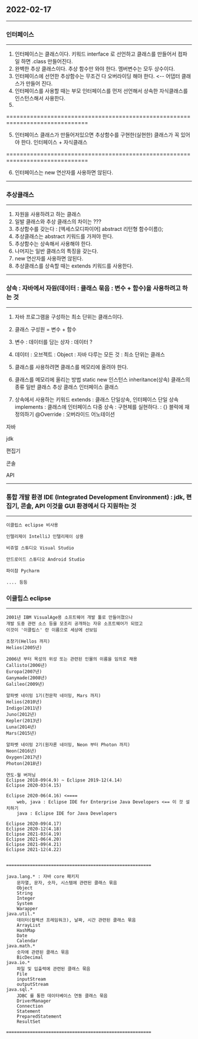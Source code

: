 ## 2022-02-17

---------------------

### 인터페이스 

--------------

1.	인터페이스는 클래스이다. 키워드 interface 로 선언하고 클래스를 만들어서 컴파일 하면 .class 만들어진다.
2.	완벽한 추상 클래스이다. 추상 함수만 와야 한다.  멤버변수는 모두 상수이다.
3.	인터페이스에 선언한 추상함수는 무조건 다 오버라이딩 해야 한다. <-- 어댑터 클래스가 만들어 진다. 
4.	인터페이스를 사용할 때는 부모 인터페이스를 먼저 선언해서 상속한 자식클래스를 인스턴스해서 사용한다. 
5.	

==============================================================================

5.	인터페이스 클래스가 만들어저있으면 추상함수를 구현한(실현한) 클래스가 꼭 있어야 한다. 
	인터페이스 + 자식클래스 
  
==============================================================================

6.	인터페이스는 new 연산자를 사용하면 않된다. 

---------------------

### 추상클래스

--------------

1.	자원을 사용하려고 하는 클래스 
2.	일발 클래스와 추상 클래스의 차이는 ???
3.	추상함수를 갖는다 : [엑세스모디파이어] abstract 리턴형 함수이름();
4.	추상클래스는 abstract 키워드를 가져야 한다. 
5.	추상함수는 상속해서 사용해야 한다.
6.	나머지는 일반 클래스의 특징을 갖는다.
7.	new 연산자를 사용하면 않된다.
8.	추상클래스를 상속할 때는 extends 키워드를 사용한다.

---------------------

### 상속 : 자바에서 자원(데이터 : 클래스 묶음 : 변수 + 함수)을 사용하려고 하는 것 

--------------

1.	자바 프로그램을 구성하는 최소 단위는 클래스이다.
2.	클래스 구성원 = 변수 + 함수 
3.	변수 : 데이터를 담는 상자 : 데이터 ?
4.	데이터 : 오브젝트 : Object : 자바 다루는 모든 것 : 최소 단위는 클래스

5.	클래스를 사용하려면 클래스를 메모리에 올려야 한다.
6.	클래스를 메모리에 올리는 방법
	static
	new 인스턴스 
	inheritance(상속)
		클래스의 종류
			일반 클래스
			추상 클래스
			인터페이스 클래스 
7.	상속에서 사용하는 키워드
	extends	: 클래스 단일상속, 인터페이스 단일 상속
	implements : 클래스에 인터페이스 다중 상속 : 구현체를 실현하다. : {} 블럭에 재 정의하기 
	@Override : 오버라이드 어노테이션 

자바 

jdk

편집기

콘솔

API 

---------------------

### 통합 개발 환경 IDE (Integrated Development Environment)  : jdk, 편집기, 콘솔, API 이것을 GUI 환경에서 다 지원하는 것


----------------------------------------------------

	이클립스 eclipse 비사용
  
	인텔리제이 IntelliJ 인텔리제이 상용
  
	비쥬얼 스튜디오 Visual Studio
  
	안드로이드 스튜디오 Android Studio
  
	파이참 Pycharm 
  
	.... 등등 


### 이클립스 eclipse

---------------------------------------------------

```
2001년 IBM VisualAge용 소프트웨어 개발 툴로 만들어졌으나 
개발 도중 관련 소스 등을 모조리 공개하는 자유 소프트웨어가 되었고 
이것이 '이클립스' 란 이름으로 세상에 선보임

초창기(Hellos 까지)
Helios(2005년)

2006년 부터 목성의 위성 또는 관련된 인물의 이름을 임의로 채용 
Callisto(2006년)
Europa(2007년)
Ganymade(2008년)
Galileo(2009년)

알파벳 네이밍 1기(천문학 네이밍, Mars 까지)
Helios(2010년)
Indigo(2011년)
Juno(2012년)
Kepler(2013년)
Luna(2014년)
Mars(2015년)

알파벳 네이밍 2기(원자론 네이밍, Neon 부터 Photon 까지)
Neon(2016년)
Oxygen(2017년)
Photon(2018년)

연도-월 버저닝
Eclipse 2018-09(4.9) ~ Eclipse 2019-12(4.14)
Eclipse 2020-03(4.15)

Eclipse 2020-06(4.16) <====
	web, java : Eclipse IDE for Enterprise Java Developers <== 이 것 설치하기
	java : Eclipse IDE for Java Developers

Eclipse 2020-09(4.17)
Eclipse 2020-12(4.18)
Eclipse 2021-03(4.19)
Eclipse 2021-06(4.20)
Eclipse 2021-09(4.21)
Eclipse 2021-12(4.22)


=======================================================

java.lang.* : 자바 core 패키지 
	문자열, 문자, 숫자, 시스템에 관련된 클래스 묶음
	Object
	String
	Integer
	System
	Warapper
java.util.*
	데이터(컬렉션 프레임워크), 날짜, 시간 관련된 클래스 묶음
	ArrayList
	HashMap
	Date
	Calendar
java.math.*
	숫자에 관련된 클래스 묶음
	BicDecimal
java.io.*
	파일 및 입출력에 관련된 클래스 묶음
	File
	inputStream
	outputStream
java.sql.*
	JDBC 를 통한 데이터베이스 연동 클래스 묶음
	DriverManager
	Connection
	Statement
	PreparedStatement
	ResultSet

=======================================================
```

